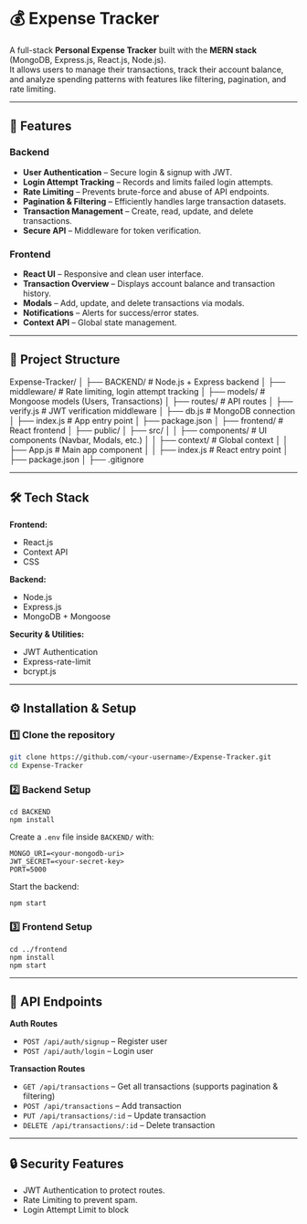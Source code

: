 # 💰 Expense Tracker

A full-stack **Personal Expense Tracker** built with the **MERN stack** (MongoDB, Express.js, React.js, Node.js).  
It allows users to manage their transactions, track their account balance, and analyze spending patterns with features like filtering, pagination, and rate limiting.

---

## 🚀 Features

### Backend
- **User Authentication** – Secure login & signup with JWT.
- **Login Attempt Tracking** – Records and limits failed login attempts.
- **Rate Limiting** – Prevents brute-force and abuse of API endpoints.
- **Pagination & Filtering** – Efficiently handles large transaction datasets.
- **Transaction Management** – Create, read, update, and delete transactions.
- **Secure API** – Middleware for token verification.

### Frontend
- **React UI** – Responsive and clean user interface.
- **Transaction Overview** – Displays account balance and transaction history.
- **Modals** – Add, update, and delete transactions via modals.
- **Notifications** – Alerts for success/error states.
- **Context API** – Global state management.

---

## 📂 Project Structure

Expense-Tracker/
│
├── BACKEND/ # Node.js + Express backend
│ ├── middleware/ # Rate limiting, login attempt tracking
│ ├── models/ # Mongoose models (Users, Transactions)
│ ├── routes/ # API routes
│ ├── verify.js # JWT verification middleware
│ ├── db.js # MongoDB connection
│ ├── index.js # App entry point
│ ├── package.json
│
├── frontend/ # React frontend
│ ├── public/
│ ├── src/
│ │ ├── components/ # UI components (Navbar, Modals, etc.)
│ │ ├── context/ # Global context
│ │ ├── App.js # Main app component
│ │ ├── index.js # React entry point
│ ├── package.json
│
├── .gitignore

---

## 🛠️ Tech Stack

**Frontend:**
- React.js
- Context API
- CSS

**Backend:**
- Node.js
- Express.js
- MongoDB + Mongoose

**Security & Utilities:**
- JWT Authentication
- Express-rate-limit
- bcrypt.js

---

## ⚙️ Installation & Setup

### 1️⃣ Clone the repository
```bash
git clone https://github.com/<your-username>/Expense-Tracker.git
cd Expense-Tracker
```

### 2️⃣ Backend Setup
```
cd BACKEND
npm install
```
Create a `.env` file inside `BACKEND/` with:
```
MONGO_URI=<your-mongodb-uri>
JWT_SECRET=<your-secret-key>
PORT=5000
```
Start the backend:
```
npm start
```

### 3️⃣ Frontend Setup
```
cd ../frontend
npm install
npm start
```

---

## 📌 API Endpoints

**Auth Routes**
- `POST /api/auth/signup` – Register user
- `POST /api/auth/login` – Login user

**Transaction Routes**
- `GET /api/transactions` – Get all transactions (supports pagination & filtering)
- `POST /api/transactions` – Add transaction
- `PUT /api/transactions/:id` – Update transaction
- `DELETE /api/transactions/:id` – Delete transaction

---

## 🔒 Security Features

- JWT Authentication to protect routes.
- Rate Limiting to prevent spam.
- Login Attempt Limit to block